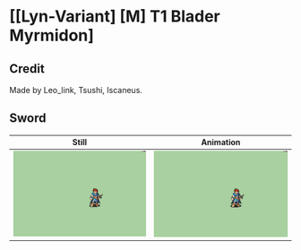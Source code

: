 # [\[Lyn-Variant\] \[M\] T1 Blader Myrmidon]

## Credit

Made by Leo_link, Tsushi, Iscaneus.

## Sword

| Still | Animation |
| :---: | :-------: |
| ![Sword still](./Sword_000.png) | ![Sword animation](./Sword.gif) |
